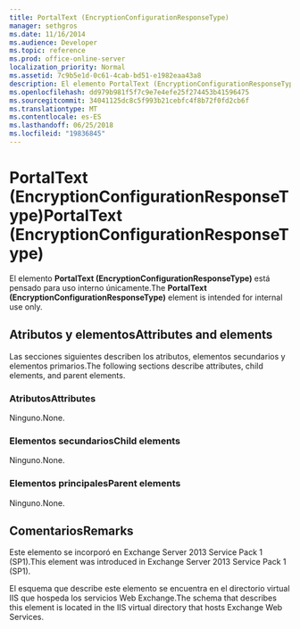 ```yaml
---
title: PortalText (EncryptionConfigurationResponseType)
manager: sethgros
ms.date: 11/16/2014
ms.audience: Developer
ms.topic: reference
ms.prod: office-online-server
localization_priority: Normal
ms.assetid: 7c9b5e1d-0c61-4cab-bd51-e1982eaa43a8
description: El elemento PortalText (EncryptionConfigurationResponseType) está pensado para uso interno únicamente.
ms.openlocfilehash: dd979b981f5f7c9e7e4efe25f274453b41596475
ms.sourcegitcommit: 34041125dc8c5f993b21cebfc4f8b72f0fd2cb6f
ms.translationtype: MT
ms.contentlocale: es-ES
ms.lasthandoff: 06/25/2018
ms.locfileid: "19836845"
---
```

# <a name="portaltext-encryptionconfigurationresponsetype"></a><span data-ttu-id="84510-103">PortalText (EncryptionConfigurationResponseType)</span><span class="sxs-lookup"><span data-stu-id="84510-103">PortalText (EncryptionConfigurationResponseType)</span></span>

<span data-ttu-id="84510-104">El elemento **PortalText (EncryptionConfigurationResponseType)** está pensado para uso interno únicamente.</span><span class="sxs-lookup"><span data-stu-id="84510-104">The **PortalText (EncryptionConfigurationResponseType)** element is intended for internal use only.</span></span> 

## <a name="attributes-and-elements"></a><span data-ttu-id="84510-105">Atributos y elementos</span><span class="sxs-lookup"><span data-stu-id="84510-105">Attributes and elements</span></span>

<span data-ttu-id="84510-106">Las secciones siguientes describen los atributos, elementos secundarios y elementos primarios.</span><span class="sxs-lookup"><span data-stu-id="84510-106">The following sections describe attributes, child elements, and parent elements.</span></span>
  
### <a name="attributes"></a><span data-ttu-id="84510-107">Atributos</span><span class="sxs-lookup"><span data-stu-id="84510-107">Attributes</span></span>

<span data-ttu-id="84510-108">Ninguno.</span><span class="sxs-lookup"><span data-stu-id="84510-108">None.</span></span>
  
### <a name="child-elements"></a><span data-ttu-id="84510-109">Elementos secundarios</span><span class="sxs-lookup"><span data-stu-id="84510-109">Child elements</span></span>

<span data-ttu-id="84510-110">Ninguno.</span><span class="sxs-lookup"><span data-stu-id="84510-110">None.</span></span>
  
### <a name="parent-elements"></a><span data-ttu-id="84510-111">Elementos principales</span><span class="sxs-lookup"><span data-stu-id="84510-111">Parent elements</span></span>

<span data-ttu-id="84510-112">Ninguno.</span><span class="sxs-lookup"><span data-stu-id="84510-112">None.</span></span>
  
## <a name="remarks"></a><span data-ttu-id="84510-113">Comentarios</span><span class="sxs-lookup"><span data-stu-id="84510-113">Remarks</span></span>

<span data-ttu-id="84510-114">Este elemento se incorporó en Exchange Server 2013 Service Pack 1 (SP1).</span><span class="sxs-lookup"><span data-stu-id="84510-114">This element was introduced in Exchange Server 2013 Service Pack 1 (SP1).</span></span>
  
<span data-ttu-id="84510-115">El esquema que describe este elemento se encuentra en el directorio virtual IIS que hospeda los servicios Web Exchange.</span><span class="sxs-lookup"><span data-stu-id="84510-115">The schema that describes this element is located in the IIS virtual directory that hosts Exchange Web Services.</span></span>
  

